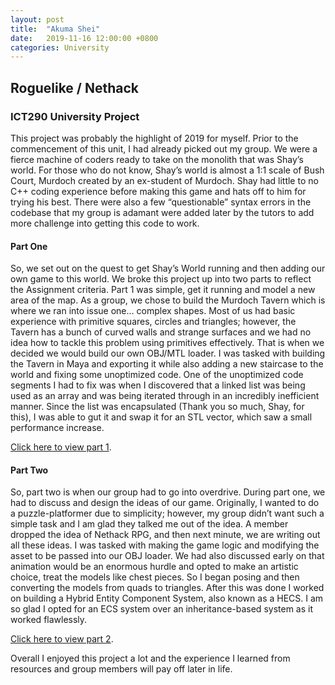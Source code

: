 ```yaml
---
layout: post
title:  "Akuma Shei"
date:   2019-11-16 12:00:00 +0800
categories: University
---
```

## Roguelike / Nethack
### ICT290 University Project

This project was probably the highlight of 2019 for myself. Prior to the commencement of this unit, I had already picked out my group. We were a fierce machine of coders ready to take on the monolith that was Shay’s world. For those who do not know, Shay’s world is almost a 1:1 scale of Bush Court, Murdoch created by an ex-student of Murdoch. Shay had little to no C++ coding experience before making this game and hats off to him for trying his best. There were also a few “questionable” syntax errors in the codebase that my group is adamant were added later by the tutors to add more challenge into getting this code to work.

#### Part One

So, we set out on the quest to get Shay’s World running and then adding our own game to this world. We broke this project up into two parts to reflect the Assignment criteria. Part 1 was simple, get it running and model a new area of the map. As a group, we chose to build the Murdoch Tavern which is where we ran into issue one… complex shapes. Most of us had basic experience with primitive squares, circles and triangles; however, the Tavern has a bunch of curved walls and strange surfaces and we had no idea how to tackle this problem using primitives effectively. That is when we decided we would build our own OBJ/MTL loader. I was tasked with building the Tavern in Maya and exporting it while also adding a new staircase to the world and fixing some unoptimized code. One of the unoptimized code segments I had to fix was when I discovered that a linked list was being used as an array and was being iterated through in an incredibly inefficient manner. Since the list was encapsulated (Thank you so much, Shay, for this), I was able to gut it and swap it for an STL vector, which saw a small performance increase.

[Click here to view part 1](https://www.youtube.com/watch?v=RqZ-s336jR8).
#### Part Two

So, part two is when our group had to go into overdrive. During part one, we had to discuss and design the ideas of our game. Originally, I wanted to do a puzzle-platformer due to simplicity; however, my group didn’t want such a simple task and I am glad they talked me out of the idea. A member dropped the idea of Nethack RPG, and then next minute, we are writing out all these ideas. I was tasked with making the game logic and modifying the asset to be passed into our OBJ loader. We had also discussed early on that animation would be an enormous hurdle and opted to make an artistic choice, treat the models like chest pieces. So I began posing and then converting the models from quads to triangles. After this was done I worked on building a Hybrid Entity Component System, also known as a HECS. I am so glad I opted for an ECS system over an inheritance-based system as it worked flawlessly.

[Click here to view part 2](https://www.youtube.com/watch?v=dQjQ6_uyiwo).

Overall I enjoyed this project a lot and the experience I learned from resources and group members will pay off later in life.
